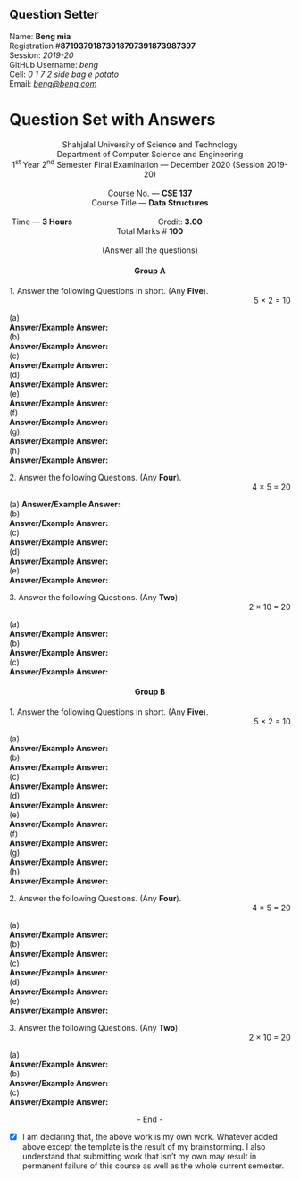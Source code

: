 Question Setter
---------------
Name:  **Beng mia**        
Registration #**87193791873918797391873987397**          
Session: *2019-20*         
GitHub Username: *beng*           
Cell: *0 1 7 2 side bag e potato*       
Email: *beng@beng.com*          

Question Set with Answers
=========================

<div style="text-align:center">

  <div align="center">Shahjalal University of Science and Technology  </div>
  <div align = "center">Department of Computer Science and Engineering   </div>
  <div align = "center"><span> 1<sup>st</sup> Year 2<sup>nd</sup> Semester Final Examination &mdash;
  December 2020 (Session 2019-20) </span></div>
  <br>
  <div align = "center"> Course No. &mdash; <b> CSE 137</b> </div>
  <div align="center"> Course Title &mdash; <b> Data Structures</b> </div>
  <br>
  <div align = "center">
    Time &mdash; <b> 3 Hours</b>&emsp;&emsp;&emsp;&emsp;&emsp;&emsp;&emsp;&emsp;&emsp;&emsp;&emsp;Credit:<b> 3.00</b>&emsp;&emsp;&emsp;&emsp;&emsp;&emsp;&emsp;&emsp;&emsp;&emsp;&emsp;Total Marks # <b> 100</b>
    </div><br>


<div align = "center">(Answer all the questions)</div></div>

<div align="center"><h4>Group A</h4></div>
<div style="text-align:left">1. Answer the following Questions in short. (Any <b>Five</b>).</div>
<div align="right">5 &times; 2 = 10 </div>

(a)    
**Answer/Example Answer:**    
(b)   
**Answer/Example Answer:**    
(c)   
**Answer/Example Answer:**    
(d)   
**Answer/Example Answer:**    
(e)   
**Answer/Example Answer:**    
(f)   
**Answer/Example Answer:**    
(g)   
**Answer/Example Answer:**    
(h)   
**Answer/Example Answer:**    


<div align="left">2. Answer the following Questions. (Any <b>Four</b>).</div>
<div align="right">4 &times; 5 = 20 </div>

(a) 
**Answer/Example Answer:**   
(b)   
**Answer/Example Answer:**   
(c)   
**Answer/Example Answer:**   
(d)   
**Answer/Example Answer:**   
(e)   
**Answer/Example Answer:**   



<div align="left">3. Answer the following Questions. (Any <b>Two</b>).</div>
<div align="right">2 &times; 10 = 20 </div>


(a)   
**Answer/Example Answer:**   
(b)   
**Answer/Example Answer:**   
(c)   
**Answer/Example Answer:**   


<div align="center"><h4>Group B</h4></div>
<div style="text-align:left">1. Answer the following Questions in short. (Any <b>Five</b>).</div>
<div align="right">5 &times; 2 = 10 </div>

(a)   
**Answer/Example Answer:**     
(b)   
**Answer/Example Answer:**      
(c)   
**Answer/Example Answer:**     
(d)   
**Answer/Example Answer:**    
(e)   
**Answer/Example Answer:**    
(f)   
**Answer/Example Answer:**    
(g)   
**Answer/Example Answer:**    
(h)   
**Answer/Example Answer:**    


<div align="left">2. Answer the following Questions. (Any <b>Four</b>).</div>
<div align="right">4 &times; 5 = 20 </div>

(a)   
**Answer/Example Answer:**   
(b)   
**Answer/Example Answer:**   
(c)   
**Answer/Example Answer:**   
(d)   
**Answer/Example Answer:**   
(e)   
**Answer/Example Answer:**   

<div align="left">3. Answer the following Questions. (Any <b>Two</b>).</div>
<div align="right">2 &times; 10 = 20 </div>

(a)   
**Answer/Example Answer:**   
(b)   
**Answer/Example Answer:**   
(c)   
**Answer/Example Answer:**   


<div style="text-align:center">
  <span style="font-size:1.0em">- End -</span>
</div>

- [x] I am declaring that, the above work is my own work. Whatever added above
except the template is the result of my brainstorming. I also understand that
submitting work that isn’t my own may result in permanent failure of this course
as well as the whole current semester.
